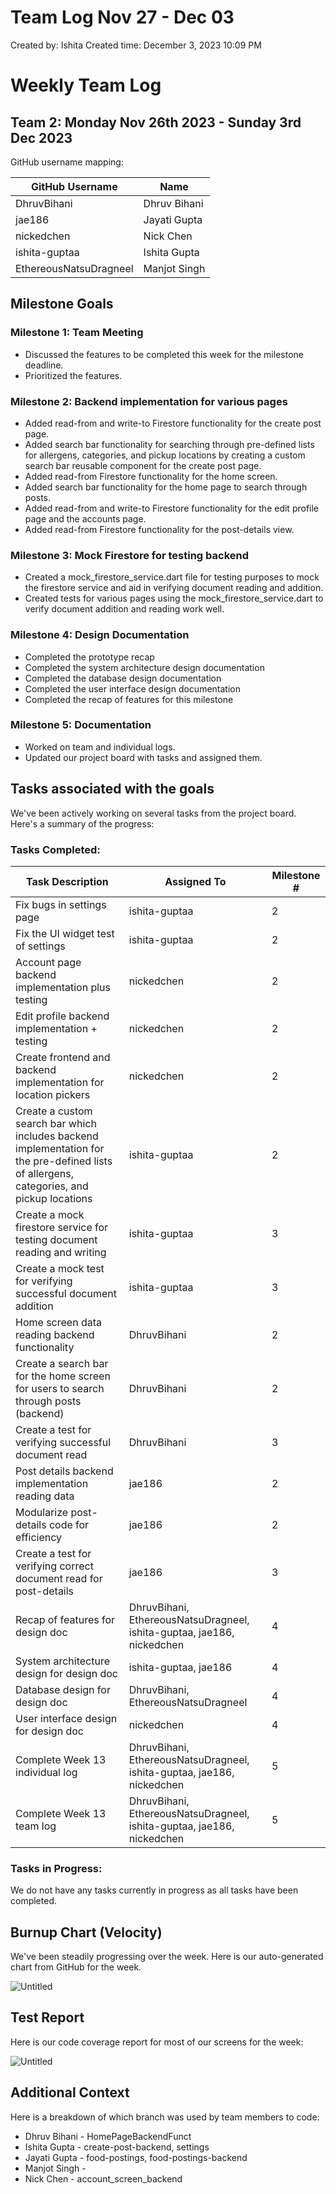 # Team Log Nov 27 - Dec 03

Created by: Ishita
Created time: December 3, 2023 10:09 PM

# Weekly Team Log

## Team 2: Monday Nov 26th 2023 - Sunday 3rd Dec 2023

GitHub username mapping:

| GitHub Username | Name |
| --- | --- |
| DhruvBihani | Dhruv Bihani |
| jae186 | Jayati Gupta |
| nickedchen | Nick Chen |
| ishita-guptaa | Ishita Gupta |
| EthereousNatsuDragneel | Manjot Singh |

## Milestone Goals

### Milestone 1: Team Meeting

- Discussed the features to be completed this week for the milestone deadline.
- Prioritized the features.

### Milestone 2: Backend implementation for various pages

- Added read-from and write-to Firestore functionality for the create post page.
- Added search bar functionality for searching through pre-defined lists for allergens, categories, and pickup locations by creating a custom search bar reusable component for the create post page.
- Added read-from Firestore functionality for the home screen.
- Added search bar functionality for the home page to search through posts.
- Added read-from and write-to Firestore functionality for the edit profile page and the accounts page.
- Added read-from Firestore functionality for the post-details view.

### Milestone 3: Mock Firestore for testing backend

- Created a mock_firestore_service.dart file for testing purposes to mock the firestore service and aid in verifying document reading and addition.
- Created tests for various pages using the mock_firestore_service.dart to verify document addition and reading work well.

### Milestone 4: Design Documentation

- Completed the prototype recap
- Completed the system architecture design documentation
- Completed the database design documentation
- Completed the user interface design documentation
- Completed the recap of features for this milestone

### Milestone 5: Documentation

- Worked on team and individual logs.
- Updated our project board with tasks and assigned them.

## Tasks associated with the goals

We've been actively working on several tasks from the project board. Here's a summary of the progress:

### Tasks Completed:

| Task Description | Assigned To | Milestone # |
| --- | --- | --- |
| Fix bugs in settings page | ishita-guptaa | 2 |
| Fix the UI widget test of settings | ishita-guptaa | 2 |
| Account page backend implementation plus testing | nickedchen | 2 |
| Edit profile backend implementation + testing | nickedchen | 2 |
| Create frontend and backend implementation for location pickers | nickedchen | 2 |
| Create a custom search bar which includes backend implementation for the pre-defined lists of allergens, categories, and pickup locations | ishita-guptaa | 2 |
| Create a mock firestore service for testing document reading and writing | ishita-guptaa | 3 |
| Create a mock test for verifying successful document addition | ishita-guptaa | 3 |
| Home screen data reading backend functionality | DhruvBihani | 2 |
| Create a search bar for the home screen for users to search through posts (backend) | DhruvBihani | 2 |
| Create a test for verifying successful document read | DhruvBihani | 3 |
| Post details backend implementation reading data | jae186 | 2 |
| Modularize post-details code for efficiency | jae186 | 2 |
| Create a test for verifying correct document read for post-details | jae186 | 3 |
| Recap of features for design doc | DhruvBihani, EthereousNatsuDragneel, ishita-guptaa, jae186, nickedchen | 4 |
| System architecture design for design doc | ishita-guptaa, jae186 | 4 |
| Database design for design doc | DhruvBihani, EthereousNatsuDragneel | 4 |
| User interface design for design doc | nickedchen | 4 |
| Complete Week 13 individual log | DhruvBihani, EthereousNatsuDragneel, ishita-guptaa, jae186, nickedchen | 5 |
| Complete Week 13 team log | DhruvBihani, EthereousNatsuDragneel, ishita-guptaa, jae186, nickedchen | 5 |

### Tasks in Progress:

We do not have any tasks currently in progress as all tasks have been completed.

## Burnup Chart (Velocity)

We've been steadily progressing over the week. Here is our auto-generated chart from GitHub for the week.

![Untitled](Team%20Log%20Nov%2027%20-%20Dec%2003%206cea057d49324d52b6d59c53828ee8bf/Untitled.png)

## Test Report

Here is our code coverage report for most of our screens for the week:

![Untitled](Team%20Log%20Nov%2027%20-%20Dec%2003%206cea057d49324d52b6d59c53828ee8bf/Untitled%201.png)

## Additional Context

Here is a breakdown of which branch was used by team members to code:

- Dhruv Bihani - HomePageBackendFunct
- Ishita Gupta - create-post-backend, settings
- Jayati Gupta - food-postings, food-postings-backend
- Manjot Singh -
- Nick Chen - account_screen_backend